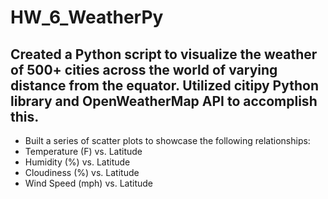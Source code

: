 # HW_6_WeatherPy

## Created a Python script to visualize the weather of 500+ cities across the world of varying distance from the equator. Utilized citipy Python library and OpenWeatherMap API to accomplish this.

- Built a series of scatter plots to showcase the following relationships:
 - Temperature (F) vs. Latitude
 - Humidity (%) vs. Latitude
 - Cloudiness (%) vs. Latitude
 - Wind Speed (mph) vs. Latitude
